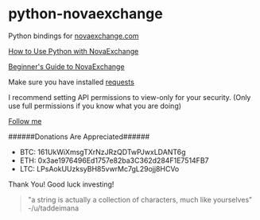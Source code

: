 # python-novaexchange

Python bindings for [novaexchange.com](https://novaexchange.com/?re=famonom9sr00szdik867)

[How to Use Python with NovaExchange](https://youtu.be/3nOqgq_ubyc)

[Beginner's Guide to NovaExchange](https://youtu.be/MP3Mt1ftK0o)

Make sure you have installed [requests](http://docs.python-requests.org/en/master/user/install/#install)

I recommend setting API permissions to view-only for your security.
(Only use full permissions if you know what you are doing)

[Follow me](https://twitter.com/ayazamlani)

######Donations Are Appreciated######

* BTC: 161UkWiXmsgTXrNzJRzQDTwPJwxLDANT6g
* ETH: 0x3ae1976496Ed1757e82ba3C362d284F1E7514FB7
* LTC: LPsAokUUzksyBH85vwrMc7gL29ojj8HCVo

Thank You! Good luck investing!

> "a string is actually a collection of characters, much like yourselves"
> -/u/taddeimana
